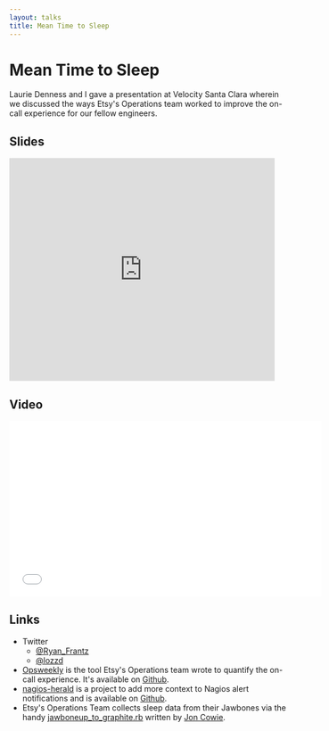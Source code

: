 ```yaml
---
layout: talks
title: Mean Time to Sleep
---
```


# Mean Time to Sleep

Laurie Denness and I gave a presentation at Velocity Santa Clara wherein
we discussed the ways Etsy's Operations team worked to improve the on-call experience for our fellow engineers.

## Slides
<iframe src="http://www.slideshare.net/slideshow/embed_code/36305607" width="476" height="400" frameborder="0" marginwidth="0" marginheight="0" scrolling="no"></iframe>

## Video
<iframe width="560" height="315" src="//www.youtube.com/embed/FLqucVb_et0" frameborder="0" allowfullscreen></iframe>

## Links

* Twitter
  * [@Ryan_Frantz](https://twitter.com/Ryan_Frantz)
  * [@lozzd](https://twitter.com/lozzd)
* [Opsweekly](http://codeascraft.com/2014/06/19/opsweekly-measuring-on-call-experience-with-alert-classification/)
is the tool Etsy's Operations team wrote to quantify the on-call experience.
It's available on [Github](https://github.com/etsy/opsweekly).
* [nagios-herald](http://codeascraft.com/2014/06/06/introducing-nagios-herald/) is a
project to add more context to Nagios alert notifications and is available on
[Github](https://github.com/etsy/nagios-herald).
* Etsy's Operations Team collects sleep data from their Jawbones via the handy
[jawboneup\_to\_graphite.rb](https://github.com/jonlives/jawboneup_to_graphite)
written by [Jon Cowie](https://twitter.com/jonlives).
